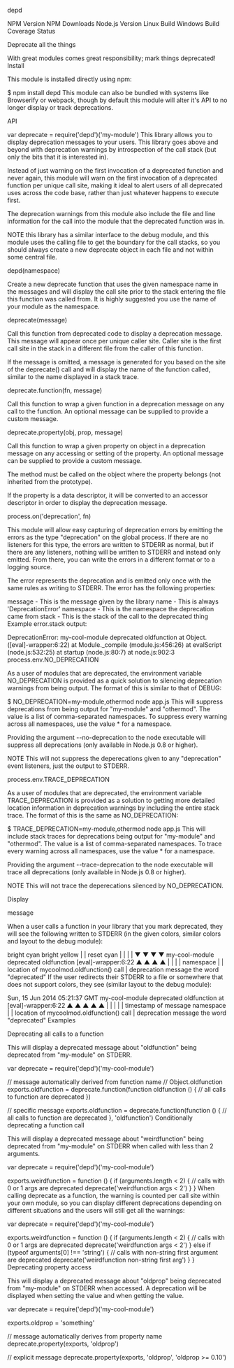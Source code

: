 depd

NPM Version NPM Downloads Node.js Version Linux Build Windows Build Coverage Status

Deprecate all the things

With great modules comes great responsibility; mark things deprecated!
Install

This module is installed directly using npm:

$ npm install depd
This module can also be bundled with systems like Browserify or webpack, though by default this module will alter it's API to no longer display or track deprecations.

API

var deprecate = require('depd')('my-module')
This library allows you to display deprecation messages to your users. This library goes above and beyond with deprecation warnings by introspection of the call stack (but only the bits that it is interested in).

Instead of just warning on the first invocation of a deprecated function and never again, this module will warn on the first invocation of a deprecated function per unique call site, making it ideal to alert users of all deprecated uses across the code base, rather than just whatever happens to execute first.

The deprecation warnings from this module also include the file and line information for the call into the module that the deprecated function was in.

NOTE this library has a similar interface to the debug module, and this module uses the calling file to get the boundary for the call stacks, so you should always create a new deprecate object in each file and not within some central file.

depd(namespace)

Create a new deprecate function that uses the given namespace name in the messages and will display the call site prior to the stack entering the file this function was called from. It is highly suggested you use the name of your module as the namespace.

deprecate(message)

Call this function from deprecated code to display a deprecation message. This message will appear once per unique caller site. Caller site is the first call site in the stack in a different file from the caller of this function.

If the message is omitted, a message is generated for you based on the site of the deprecate() call and will display the name of the function called, similar to the name displayed in a stack trace.

deprecate.function(fn, message)

Call this function to wrap a given function in a deprecation message on any call to the function. An optional message can be supplied to provide a custom message.

deprecate.property(obj, prop, message)

Call this function to wrap a given property on object in a deprecation message on any accessing or setting of the property. An optional message can be supplied to provide a custom message.

The method must be called on the object where the property belongs (not inherited from the prototype).

If the property is a data descriptor, it will be converted to an accessor descriptor in order to display the deprecation message.

process.on('deprecation', fn)

This module will allow easy capturing of deprecation errors by emitting the errors as the type "deprecation" on the global process. If there are no listeners for this type, the errors are written to STDERR as normal, but if there are any listeners, nothing will be written to STDERR and instead only emitted. From there, you can write the errors in a different format or to a logging source.

The error represents the deprecation and is emitted only once with the same rules as writing to STDERR. The error has the following properties:

message - This is the message given by the library
name - This is always 'DeprecationError'
namespace - This is the namespace the deprecation came from
stack - This is the stack of the call to the deprecated thing
Example error.stack output:

DeprecationError: my-cool-module deprecated oldfunction
    at Object.<anonymous> ([eval]-wrapper:6:22)
    at Module._compile (module.js:456:26)
    at evalScript (node.js:532:25)
    at startup (node.js:80:7)
    at node.js:902:3
process.env.NO_DEPRECATION

As a user of modules that are deprecated, the environment variable NO_DEPRECATION is provided as a quick solution to silencing deprecation warnings from being output. The format of this is similar to that of DEBUG:

$ NO_DEPRECATION=my-module,othermod node app.js
This will suppress deprecations from being output for "my-module" and "othermod". The value is a list of comma-separated namespaces. To suppress every warning across all namespaces, use the value * for a namespace.

Providing the argument --no-deprecation to the node executable will suppress all deprecations (only available in Node.js 0.8 or higher).

NOTE This will not suppress the deperecations given to any "deprecation" event listeners, just the output to STDERR.

process.env.TRACE_DEPRECATION

As a user of modules that are deprecated, the environment variable TRACE_DEPRECATION is provided as a solution to getting more detailed location information in deprecation warnings by including the entire stack trace. The format of this is the same as NO_DEPRECATION:

$ TRACE_DEPRECATION=my-module,othermod node app.js
This will include stack traces for deprecations being output for "my-module" and "othermod". The value is a list of comma-separated namespaces. To trace every warning across all namespaces, use the value * for a namespace.

Providing the argument --trace-deprecation to the node executable will trace all deprecations (only available in Node.js 0.8 or higher).

NOTE This will not trace the deperecations silenced by NO_DEPRECATION.

Display

message

When a user calls a function in your library that you mark deprecated, they will see the following written to STDERR (in the given colors, similar colors and layout to the debug module):

bright cyan    bright yellow
|              |          reset       cyan
|              |          |           |
▼              ▼          ▼           ▼
my-cool-module deprecated oldfunction [eval]-wrapper:6:22
▲              ▲          ▲           ▲
|              |          |           |
namespace      |          |           location of mycoolmod.oldfunction() call
               |          deprecation message
               the word "deprecated"
If the user redirects their STDERR to a file or somewhere that does not support colors, they see (similar layout to the debug module):

Sun, 15 Jun 2014 05:21:37 GMT my-cool-module deprecated oldfunction at [eval]-wrapper:6:22
▲                             ▲              ▲          ▲              ▲
|                             |              |          |              |
timestamp of message          namespace      |          |             location of mycoolmod.oldfunction() call
                                             |          deprecation message
                                             the word "deprecated"
Examples

Deprecating all calls to a function

This will display a deprecated message about "oldfunction" being deprecated from "my-module" on STDERR.

var deprecate = require('depd')('my-cool-module')

// message automatically derived from function name
// Object.oldfunction
exports.oldfunction = deprecate.function(function oldfunction () {
  // all calls to function are deprecated
})

// specific message
exports.oldfunction = deprecate.function(function () {
  // all calls to function are deprecated
}, 'oldfunction')
Conditionally deprecating a function call

This will display a deprecated message about "weirdfunction" being deprecated from "my-module" on STDERR when called with less than 2 arguments.

var deprecate = require('depd')('my-cool-module')

exports.weirdfunction = function () {
  if (arguments.length < 2) {
    // calls with 0 or 1 args are deprecated
    deprecate('weirdfunction args < 2')
  }
}
When calling deprecate as a function, the warning is counted per call site within your own module, so you can display different deprecations depending on different situations and the users will still get all the warnings:

var deprecate = require('depd')('my-cool-module')

exports.weirdfunction = function () {
  if (arguments.length < 2) {
    // calls with 0 or 1 args are deprecated
    deprecate('weirdfunction args < 2')
  } else if (typeof arguments[0] !== 'string') {
    // calls with non-string first argument are deprecated
    deprecate('weirdfunction non-string first arg')
  }
}
Deprecating property access

This will display a deprecated message about "oldprop" being deprecated from "my-module" on STDERR when accessed. A deprecation will be displayed when setting the value and when getting the value.

var deprecate = require('depd')('my-cool-module')

exports.oldprop = 'something'

// message automatically derives from property name
deprecate.property(exports, 'oldprop')

// explicit message
deprecate.property(exports, 'oldprop', 'oldprop >= 0.10')
